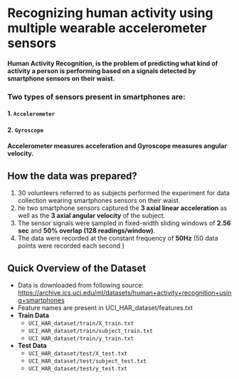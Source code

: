 # Recognizing human activity using multiple wearable accelerometer sensors
#### Human Activity Recognition, is the problem of predicting what kind of activity a person is performing based on a signals detected by smartphone sensors on their waist.
### Two types of sensors present in smartphones are:
#### 1. `Accelerometer`
#### 2. `Gyroscope`
#### Accelerometer measures acceleration and Gyroscope measures angular velocity.

## How the data was prepared?
1. 30 volunteers referred to as subjects  performed the experiment for data collection wearing smartphones sensors on their waist.
2. he two smartphone sensors captured the **3 axial linear acceleration** as well as the **3 axial angular velocity** of the subject.
3. The sensor signals were sampled in fixed-width sliding windows of **2.56 sec** and **50% overlap (128 readings/window)**.
4. The data were recorded at the constant frequency of **50Hz** (50 data points were recorded each second )

## Quick Overview of the Dataset
+ Data is downloaded from following source:
https://archive.ics.uci.edu/ml/datasets/human+activity+recognition+using+smartphones
+ Feature names are present in UCI_HAR_dataset/features.txt
+ **Train Data**
  + `UCI_HAR_dataset/train/X_train.txt`
  + `UCI_HAR_dataset/train/subject_train.txt`
  + `UCI_HAR_dataset/train/y_train.txt`
+ **Test Data**
  + `UCI_HAR_dataset/test/X_test.txt`
  + `UCI_HAR_dataset/test/subject_test.txt`
  + `UCI_HAR_dataset/test/y_test.txt`
  

